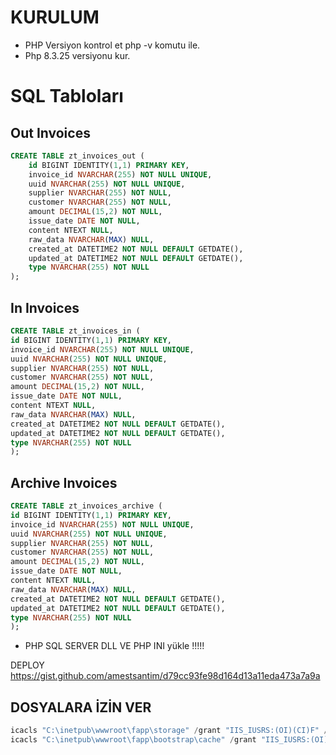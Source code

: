 # KURULUM 

- PHP Versiyon kontrol et
php -v komutu ile. 
- Php 8.3.25 versiyonu kur.

# SQL Tabloları

## Out Invoices
```sql 
CREATE TABLE zt_invoices_out (
    id BIGINT IDENTITY(1,1) PRIMARY KEY,
    invoice_id NVARCHAR(255) NOT NULL UNIQUE,
    uuid NVARCHAR(255) NOT NULL UNIQUE,
    supplier NVARCHAR(255) NOT NULL,
    customer NVARCHAR(255) NOT NULL,
    amount DECIMAL(15,2) NOT NULL,
    issue_date DATE NOT NULL,
    content NTEXT NULL,
    raw_data NVARCHAR(MAX) NULL,
    created_at DATETIME2 NOT NULL DEFAULT GETDATE(),
    updated_at DATETIME2 NOT NULL DEFAULT GETDATE(),
    type NVARCHAR(255) NOT NULL
);
````

## In Invoices
```sql 
CREATE TABLE zt_invoices_in (
id BIGINT IDENTITY(1,1) PRIMARY KEY,
invoice_id NVARCHAR(255) NOT NULL UNIQUE,
uuid NVARCHAR(255) NOT NULL UNIQUE,
supplier NVARCHAR(255) NOT NULL,
customer NVARCHAR(255) NOT NULL,
amount DECIMAL(15,2) NOT NULL,
issue_date DATE NOT NULL,
content NTEXT NULL,
raw_data NVARCHAR(MAX) NULL,
created_at DATETIME2 NOT NULL DEFAULT GETDATE(),
updated_at DATETIME2 NOT NULL DEFAULT GETDATE(),
type NVARCHAR(255) NOT NULL
);
````

## Archive Invoices
```sql 
CREATE TABLE zt_invoices_archive (
id BIGINT IDENTITY(1,1) PRIMARY KEY,
invoice_id NVARCHAR(255) NOT NULL UNIQUE,
uuid NVARCHAR(255) NOT NULL UNIQUE,
supplier NVARCHAR(255) NOT NULL,
customer NVARCHAR(255) NOT NULL,
amount DECIMAL(15,2) NOT NULL,
issue_date DATE NOT NULL,
content NTEXT NULL,
raw_data NVARCHAR(MAX) NULL,
created_at DATETIME2 NOT NULL DEFAULT GETDATE(),
updated_at DATETIME2 NOT NULL DEFAULT GETDATE(),
type NVARCHAR(255) NOT NULL
);
````

- PHP SQL SERVER DLL VE PHP INI yükle !!!!!

DEPLOY
https://gist.github.com/amestsantim/d79cc93fe98d164d13a11eda473a7a9a



## DOSYALARA İZİN VER

```powershell
icacls "C:\inetpub\wwwroot\fapp\storage" /grant "IIS_IUSRS:(OI)(CI)F" /T
icacls "C:\inetpub\wwwroot\fapp\bootstrap\cache" /grant "IIS_IUSRS:(OI)(CI)F" /T

